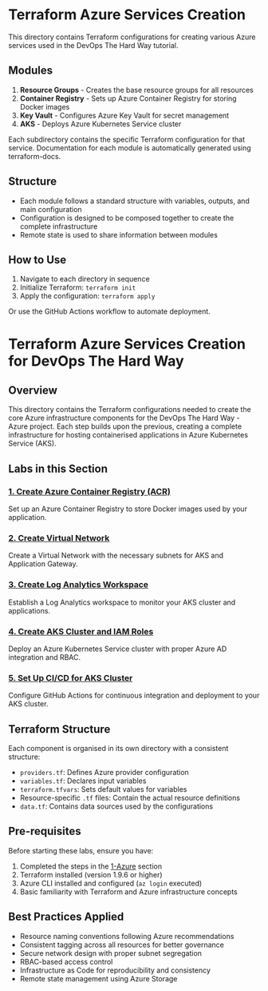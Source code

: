 # Terraform Azure Services Creation

This directory contains Terraform configurations for creating various Azure services used in the DevOps The Hard Way tutorial.

## Modules

1. **Resource Groups** - Creates the base resource groups for all resources
2. **Container Registry** - Sets up Azure Container Registry for storing Docker images
3. **Key Vault** - Configures Azure Key Vault for secret management
4. **AKS** - Deploys Azure Kubernetes Service cluster

Each subdirectory contains the specific Terraform configuration for that service. Documentation for each module is automatically generated using terraform-docs.

## Structure

- Each module follows a standard structure with variables, outputs, and main configuration
- Configuration is designed to be composed together to create the complete infrastructure
- Remote state is used to share information between modules

## How to Use

1. Navigate to each directory in sequence
2. Initialize Terraform: `terraform init`
3. Apply the configuration: `terraform apply`

Or use the GitHub Actions workflow to automate deployment.

# Terraform Azure Services Creation for DevOps The Hard Way

## Overview
This directory contains the Terraform configurations needed to create the core Azure infrastructure components for the DevOps The Hard Way - Azure project. Each step builds upon the previous, creating a complete infrastructure for hosting containerised applications in Azure Kubernetes Service (AKS).

## Labs in this Section

### [1. Create Azure Container Registry (ACR)](./1-Create-ACR.md)
Set up an Azure Container Registry to store Docker images used by your application.

### [2. Create Virtual Network](./2-Create-VNET.md)
Create a Virtual Network with the necessary subnets for AKS and Application Gateway.

### [3. Create Log Analytics Workspace](./3-Create-Log-Analytics.md)
Establish a Log Analytics workspace to monitor your AKS cluster and applications.

### [4. Create AKS Cluster and IAM Roles](./4-Create-AKS-Cluster-IAM-Roles.md)
Deploy an Azure Kubernetes Service cluster with proper Azure AD integration and RBAC.

### [5. Set Up CI/CD for AKS Cluster](./5-Run-CICD-For-AKS-Cluster.md)
Configure GitHub Actions for continuous integration and deployment to your AKS cluster.

## Terraform Structure

Each component is organised in its own directory with a consistent structure:
- `providers.tf`: Defines Azure provider configuration
- `variables.tf`: Declares input variables
- `terraform.tfvars`: Sets default values for variables
- Resource-specific `.tf` files: Contain the actual resource definitions
- `data.tf`: Contains data sources used by the configurations

## Pre-requisites

Before starting these labs, ensure you have:

1. Completed the steps in the [1-Azure](../1-Azure) section
2. Terraform installed (version 1.9.6 or higher)
3. Azure CLI installed and configured (`az login` executed)
4. Basic familiarity with Terraform and Azure infrastructure concepts

## Best Practices Applied

- Resource naming conventions following Azure recommendations
- Consistent tagging across all resources for better governance
- Secure network design with proper subnet segregation
- RBAC-based access control
- Infrastructure as Code for reproducibility and consistency
- Remote state management using Azure Storage
